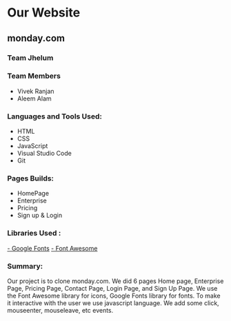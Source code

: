 # Our Website

## monday.com

### Team Jhelum

### Team Members

- Vivek Ranjan
- Aleem Alam

### Languages and Tools Used:

- HTML
- CSS
- JavaScript
- Visual Studio Code
- Git

### Pages Builds:

- HomePage
- Enterprise
- Pricing
- Sign up & Login

### Libraries Used :

<a href="https://fonts.google.com/">- Google Fonts</a>
<a href="https://fontawesome.com/">- Font Awesome</a>

### Summary:

Our project is to clone monday.com. We did 6 pages Home page, Enterprise Page, Pricing Page, Contact Page, Login Page, and Sign Up Page. We use the Font Awesome library for icons, Google Fonts library for fonts. To make it interactive with the user we use javascript language. We add some click, mouseenter, mouseleave, etc events.
